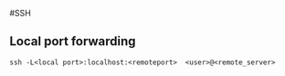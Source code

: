 #SSH

## Local port forwarding
```
ssh -L<local port>:localhost:<remoteport>  <user>@<remote_server>
```

